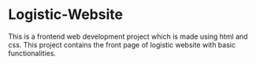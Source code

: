 # Logistic-Website
This is a frontend web development project which is made using html and css. This project contains the front page of logistic website with basic functionalities.
